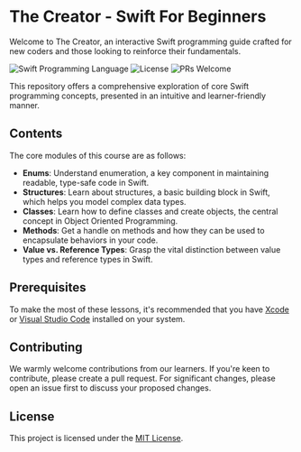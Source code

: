 # The Creator - Swift For Beginners 

Welcome to The Creator, an interactive Swift programming guide crafted for new coders and those looking to reinforce their fundamentals.

![Swift Programming Language](https://img.shields.io/badge/Swift-5.7-orange.svg)
![License](https://img.shields.io/badge/License-MIT-blue.svg)
![PRs Welcome](https://img.shields.io/badge/PRs-welcome-brightgreen.svg)

This repository offers a comprehensive exploration of core Swift programming concepts, presented in an intuitive and learner-friendly manner.

## Contents

The core modules of this course are as follows:

- **Enums**: Understand enumeration, a key component in maintaining readable, type-safe code in Swift.
- **Structures**: Learn about structures, a basic building block in Swift, which helps you model complex data types.
- **Classes**: Learn how to define classes and create objects, the central concept in Object Oriented Programming.
- **Methods**: Get a handle on methods and how they can be used to encapsulate behaviors in your code.
- **Value vs. Reference Types**: Grasp the vital distinction between value types and reference types in Swift.

## Prerequisites

To make the most of these lessons, it's recommended that you have [Xcode](https://developer.apple.com/xcode/) or [Visual Studio Code](https://code.visualstudio.com) installed on your system.

## Contributing

We warmly welcome contributions from our learners. If you're keen to contribute, please create a pull request. For significant changes, please open an issue first to discuss your proposed changes.

## License

This project is licensed under the [MIT License](https://choosealicense.com/licenses/mit/).

